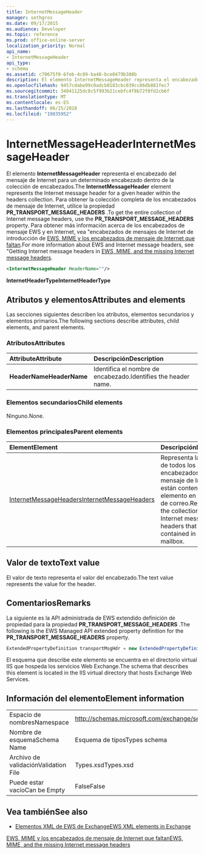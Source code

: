 ```yaml
---
title: InternetMessageHeader
manager: sethgros
ms.date: 09/17/2015
ms.audience: Developer
ms.topic: reference
ms.prod: office-online-server
localization_priority: Normal
api_name:
- InternetMessageHeader
api_type:
- schema
ms.assetid: c70675f8-6feb-4c89-ba48-bce0479b308b
description: El elemento InternetMessageHeader representa el encabezado del mensaje de Internet para un determinado encabezado dentro de la colección de encabezados. Para obtener la colección completa de los encabezados de mensaje de Internet, utilice la propiedad PR_TRANSPORT_MESSAGE_HEADERS. Para obtener más información acerca de los encabezados de mensaje EWS y Internet, seeGetting los encabezados de mensaje de Internet en EWS, MIME y los encabezados de mensaje de Internet que faltan.
ms.openlocfilehash: 9457cdabe99c0adcb8183cbc039cc86db881fec7
ms.sourcegitcommit: 34041125dc8c5f993b21cebfc4f8b72f0fd2cb6f
ms.translationtype: MT
ms.contentlocale: es-ES
ms.lasthandoff: 06/25/2018
ms.locfileid: "19835952"
---
```

# <a name="internetmessageheader"></a><span data-ttu-id="35c28-105">InternetMessageHeader</span><span class="sxs-lookup"><span data-stu-id="35c28-105">InternetMessageHeader</span></span>

<span data-ttu-id="35c28-106">El elemento **InternetMessageHeader** representa el encabezado del mensaje de Internet para un determinado encabezado dentro de la colección de encabezados.</span><span class="sxs-lookup"><span data-stu-id="35c28-106">The **InternetMessageHeader** element represents the Internet message header for a given header within the headers collection.</span></span> <span data-ttu-id="35c28-107">Para obtener la colección completa de los encabezados de mensaje de Internet, utilice la propiedad **PR_TRANSPORT_MESSAGE_HEADERS** .</span><span class="sxs-lookup"><span data-stu-id="35c28-107">To get the entire collection of Internet message headers, use the **PR_TRANSPORT_MESSAGE_HEADERS** property.</span></span> <span data-ttu-id="35c28-108">Para obtener más información acerca de los encabezados de mensaje EWS y en Internet, vea "encabezados de mensajes de Internet de introducción de [EWS, MIME y los encabezados de mensaje de Internet que faltan](http://msdn.microsoft.com/es-es/library/exchange/hh545614%28v=exchg.140%29.aspx).</span><span class="sxs-lookup"><span data-stu-id="35c28-108">For more information about EWS and Internet message headers, see "Getting Internet message headers in [EWS, MIME, and the missing Internet message headers](http://msdn.microsoft.com/es-es/library/exchange/hh545614%28v=exchg.140%29.aspx).</span></span>
  
```XML
<InternetMessageHeader HeaderName=""/>
```

 <span data-ttu-id="35c28-109">**InternetHeaderType**</span><span class="sxs-lookup"><span data-stu-id="35c28-109">**InternetHeaderType**</span></span>
## <a name="attributes-and-elements"></a><span data-ttu-id="35c28-110">Atributos y elementos</span><span class="sxs-lookup"><span data-stu-id="35c28-110">Attributes and elements</span></span>

<span data-ttu-id="35c28-111">Las secciones siguientes describen los atributos, elementos secundarios y elementos primarios.</span><span class="sxs-lookup"><span data-stu-id="35c28-111">The following sections describe attributes, child elements, and parent elements.</span></span>
  
### <a name="attributes"></a><span data-ttu-id="35c28-112">Atributos</span><span class="sxs-lookup"><span data-stu-id="35c28-112">Attributes</span></span>

|<span data-ttu-id="35c28-113">**Attribute**</span><span class="sxs-lookup"><span data-stu-id="35c28-113">**Attribute**</span></span>|<span data-ttu-id="35c28-114">**Descripción**</span><span class="sxs-lookup"><span data-stu-id="35c28-114">**Description**</span></span>|
|:-----|:-----|
|<span data-ttu-id="35c28-115">**HeaderName**</span><span class="sxs-lookup"><span data-stu-id="35c28-115">**HeaderName**</span></span> <br/> |<span data-ttu-id="35c28-116">Identifica el nombre de encabezado.</span><span class="sxs-lookup"><span data-stu-id="35c28-116">Identifies the header name.</span></span>  <br/> |
   
### <a name="child-elements"></a><span data-ttu-id="35c28-117">Elementos secundarios</span><span class="sxs-lookup"><span data-stu-id="35c28-117">Child elements</span></span>

<span data-ttu-id="35c28-118">Ninguno.</span><span class="sxs-lookup"><span data-stu-id="35c28-118">None.</span></span>
  
### <a name="parent-elements"></a><span data-ttu-id="35c28-119">Elementos principales</span><span class="sxs-lookup"><span data-stu-id="35c28-119">Parent elements</span></span>

|<span data-ttu-id="35c28-120">**Element**</span><span class="sxs-lookup"><span data-stu-id="35c28-120">**Element**</span></span>|<span data-ttu-id="35c28-121">**Descripción**</span><span class="sxs-lookup"><span data-stu-id="35c28-121">**Description**</span></span>|
|:-----|:-----|
|[<span data-ttu-id="35c28-122">InternetMessageHeaders</span><span class="sxs-lookup"><span data-stu-id="35c28-122">InternetMessageHeaders</span></span>](internetmessageheaders.md) <br/> |<span data-ttu-id="35c28-123">Representa la colección de todos los encabezados de mensaje de Internet que están contenidos en un elemento en un buzón de correo.</span><span class="sxs-lookup"><span data-stu-id="35c28-123">Represents the collection of all Internet message headers that are contained in an item in a mailbox.</span></span>  <br/> |
   
## <a name="text-value"></a><span data-ttu-id="35c28-124">Valor de texto</span><span class="sxs-lookup"><span data-stu-id="35c28-124">Text value</span></span>

<span data-ttu-id="35c28-125">El valor de texto representa el valor del encabezado.</span><span class="sxs-lookup"><span data-stu-id="35c28-125">The text value represents the value for the header.</span></span>
  
## <a name="remarks"></a><span data-ttu-id="35c28-126">Comentarios</span><span class="sxs-lookup"><span data-stu-id="35c28-126">Remarks</span></span>

<span data-ttu-id="35c28-127">La siguiente es la API administrada de EWS extendido definición de propiedad para la propiedad **PR_TRANSPORT_MESSAGE_HEADERS** .</span><span class="sxs-lookup"><span data-stu-id="35c28-127">The following is the EWS Managed API extended property definition for the **PR_TRANSPORT_MESSAGE_HEADERS** property.</span></span> 
  
```cs
ExtendedPropertyDefinition transportMsgHdr = new ExtendedPropertyDefinition(0x007D, MapiPropertyType.String);
```

<span data-ttu-id="35c28-128">El esquema que describe este elemento se encuentra en el directorio virtual IIS que hospeda los servicios Web Exchange.</span><span class="sxs-lookup"><span data-stu-id="35c28-128">The schema that describes this element is located in the IIS virtual directory that hosts Exchange Web Services.</span></span>
  
## <a name="element-information"></a><span data-ttu-id="35c28-129">Información del elemento</span><span class="sxs-lookup"><span data-stu-id="35c28-129">Element information</span></span>

|||
|:-----|:-----|
|<span data-ttu-id="35c28-130">Espacio de nombres</span><span class="sxs-lookup"><span data-stu-id="35c28-130">Namespace</span></span>  <br/> |http://schemas.microsoft.com/exchange/services/2006/types  <br/> |
|<span data-ttu-id="35c28-131">Nombre de esquema</span><span class="sxs-lookup"><span data-stu-id="35c28-131">Schema Name</span></span>  <br/> |<span data-ttu-id="35c28-132">Esquema de tipos</span><span class="sxs-lookup"><span data-stu-id="35c28-132">Types schema</span></span>  <br/> |
|<span data-ttu-id="35c28-133">Archivo de validación</span><span class="sxs-lookup"><span data-stu-id="35c28-133">Validation File</span></span>  <br/> |<span data-ttu-id="35c28-134">Types.xsd</span><span class="sxs-lookup"><span data-stu-id="35c28-134">Types.xsd</span></span>  <br/> |
|<span data-ttu-id="35c28-135">Puede estar vacío</span><span class="sxs-lookup"><span data-stu-id="35c28-135">Can be Empty</span></span>  <br/> |<span data-ttu-id="35c28-136">False</span><span class="sxs-lookup"><span data-stu-id="35c28-136">False</span></span>  <br/> |
   
## <a name="see-also"></a><span data-ttu-id="35c28-137">Vea también</span><span class="sxs-lookup"><span data-stu-id="35c28-137">See also</span></span>



- [<span data-ttu-id="35c28-138">Elementos XML de EWS de Exchange</span><span class="sxs-lookup"><span data-stu-id="35c28-138">EWS XML elements in Exchange</span></span>](ews-xml-elements-in-exchange.md)


[<span data-ttu-id="35c28-139">EWS, MIME y los encabezados de mensaje de Internet que faltan</span><span class="sxs-lookup"><span data-stu-id="35c28-139">EWS, MIME, and the missing Internet message headers</span></span>](http://msdn.microsoft.com/es-es/library/exchange/hh545614%28v=exchg.140%29.aspx)

